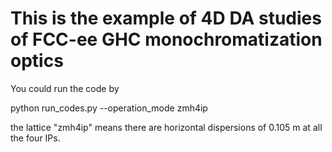 # This is the example of 4D DA studies of FCC-ee GHC monochromatization optics

You could run the code by

python run_codes.py --operation_mode zmh4ip

the lattice "zmh4ip" means there are horizontal dispersions of 0.105 m at all the four IPs.
